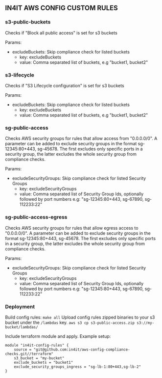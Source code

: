 ## IN4IT AWS CONFIG CUSTOM RULES

### s3-public-buckets
Checks if "Block all public access" is set for s3 buckets

Params:
- excludeBuckets: Skip compliance check for listed buckets
    - key: excludeBuckets
    - value: Comma separated list of buckets, e.g "bucket1, bucket2"

### s3-lifecycle
Checks if "S3 Lifecycle configuration" is set for s3 buckets

Params:
- excludeBuckets: Skip compliance check for listed buckets
    - key: excludeBuckets
    - value: Comma separated list of buckets, e.g "bucket1, bucket2"

### sg-public-access
Checks AWS security groups for rules that allow access from "0.0.0.0/0". A parameter can be added to exclude security groups in the format sg-12345:80+443, sg-45678. The first excludes only specific ports in a security group, the latter excludes the whole security group from compliance checks.

Params:
- excludeSecurityGroups: Skip compliance check for listed Security Groups
    - key: excludeSecurityGroups
    - value: Comma separated list of Security Group Ids, optionally followed by port numbers e.g:  "sg-12345:80+443, sg-67890, sg-112233:22"

### sg-public-access-egress
Checks AWS security groups for rules that allow egress access to "0.0.0.0/0". A parameter can be added to exclude security groups in the format sg-12345:80+443, sg-45678. The first excludes only specific ports in a security group, the latter excludes the whole security group from compliance checks.

Params:
- excludeSecurityGroups: Skip compliance check for listed Security Groups
    - key: excludeSecurityGroups
    - value: Comma separated list of Security Group Ids, optionally followed by port numbers e.g:  "sg-12345:80+443, sg-67890, sg-112233:22"



### Deployment

Build config rules:
```make all```
Upload config rules zipped binaries to your s3 bucket under the `/lambdas` key.
```aws s3 cp s3-public-access.zip s3://my-bucket/lambdas/```

Include terraform module and apply.
Example setup:
```
module "in4it-config-rules" {
    source = "git@github.com:in4it/aws-config-compliance-checks.git//terraform"
    s3_bucket = "my-bucket"
    exclude_buckets = "bucket1"
    exclude_security_groups_ingress = "sg-lb-1:80+443,sg-lb-2"
}
```
